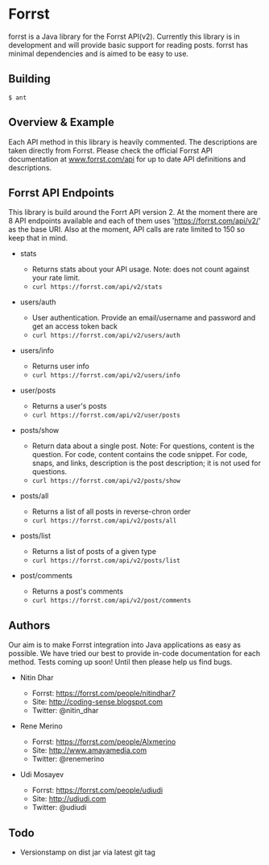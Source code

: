 Forrst
======
forrst is a Java library for the Forrst API(v2). Currently this library is in development and will provide basic support for reading posts. forrst has minimal dependencies and is aimed to be easy to use.

Building
--------
    $ ant

Overview & Example
------------------
Each API method in this library is heavily commented. The descriptions are taken directly from Forrst. Please check the official Forrst API documentation at www.forrst.com/api for up to date API definitions and descriptions.

Forrst API Endpoints
--------------------
This library is build around the Forrt API version 2. At the moment there are 8 API endpoints available and each of them uses 'https://forrst.com/api/v2/' as the base URI. Also at the moment, API calls are rate limited to 150
so keep that in mind.

- stats
  - Returns stats about your API usage. Note: does not count against your rate limit.
  - `curl https://forrst.com/api/v2/stats`

- users/auth
  - User authentication. Provide an email/username and password and get an access token back
  - `curl https://forrst.com/api/v2/users/auth`

- users/info
  - Returns user info
  - `curl https://forrst.com/api/v2/users/info`

- user/posts
  - Returns a user's posts
  - `curl https://forrst.com/api/v2/user/posts`

- posts/show
  - Return data about a single post. Note: For questions, content is the question. For code, content contains the code snippet. For code, snaps, and links, description is the post description; it is not used for questions.
  - `curl https://forrst.com/api/v2/posts/show`

- posts/all
  - Returns a list of all posts in reverse-chron order
  - `curl https://forrst.com/api/v2/posts/all`

- posts/list
  - Returns a list of posts of a given type
  - `curl https://forrst.com/api/v2/posts/list`

- post/comments
  - Returns a post's comments
  - `curl https://forrst.com/api/v2/post/comments`

Authors
-------

Our aim is to make Forrst integration into Java applications as easy as possible. We have tried our best to provide in-code documentation for each method.
Tests coming up soon! Until then please help us find bugs.

- Nitin Dhar

  - Forrst: https://forrst.com/people/nitindhar7
  - Site: http://coding-sense.blogspot.com
  - Twitter: @nitin_dhar

- Rene Merino

  - Forrst: https://forrst.com/people/Alxmerino
  - Site: http://www.amayamedia.com
  - Twitter: @renemerino

- Udi Mosayev

  - Forrst: https://forrst.com/people/udiudi
  - Site: http://udiudi.com
  - Twitter: @udiudi

Todo
----

- Versionstamp on dist jar via latest git tag